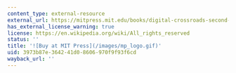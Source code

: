 ```yaml
---
content_type: external-resource
external_url: https://mitpress.mit.edu/books/digital-crossroads-second-edition
has_external_license_warning: true
license: https://en.wikipedia.org/wiki/All_rights_reserved
status: ''
title: '![Buy at MIT Press](/images/mp_logo.gif)'
uid: 3973b87e-3642-41d0-8606-970f9f93f6cd
wayback_url: ''
---
```

